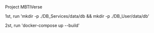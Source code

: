 Project MBTIVerse

1st, run 'mkdir -p ./DB_Services/data/db && mkdir -p ./DB_User/data/db'

2st, run 'docker-compose up --build'